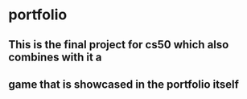 # portfolio
## This is the final project for cs50 which also combines with it a 
## game that is showcased in the portfolio itself 
